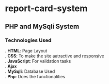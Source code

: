 # report-card-system
## PHP and MySqli System
### Technologies Used
. <b>HTML</b>: Page Layout<br>
. <b>CSS</b>: To make the site aatractive and responsive<br>
. <b>JavaScript</b>: For validation tasks<br>
. <b>Ajax</b><br>
. <b>MySqli</b>: Database Used<br>
. <b>Php</b>: Does the functionalities


